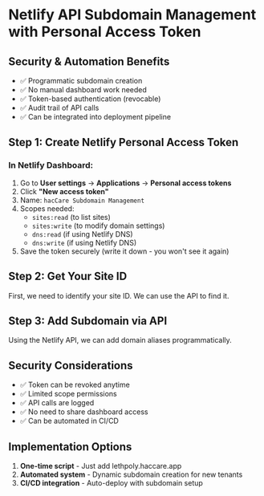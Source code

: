 # Netlify API Subdomain Management with Personal Access Token

## Security & Automation Benefits
- ✅ Programmatic subdomain creation
- ✅ No manual dashboard work needed
- ✅ Token-based authentication (revocable)
- ✅ Audit trail of API calls
- ✅ Can be integrated into deployment pipeline

## Step 1: Create Netlify Personal Access Token

### In Netlify Dashboard:
1. Go to **User settings** → **Applications** → **Personal access tokens**
2. Click **"New access token"**
3. Name: `hacCare Subdomain Management`
4. Scopes needed:
   - `sites:read` (to list sites)
   - `sites:write` (to modify domain settings)
   - `dns:read` (if using Netlify DNS)
   - `dns:write` (if using Netlify DNS)
5. Save the token securely (write it down - you won't see it again)

## Step 2: Get Your Site ID

First, we need to identify your site ID. We can use the API to find it.

## Step 3: Add Subdomain via API

Using the Netlify API, we can add domain aliases programmatically.

## Security Considerations
- ✅ Token can be revoked anytime
- ✅ Limited scope permissions
- ✅ API calls are logged
- ✅ No need to share dashboard access
- ✅ Can be automated in CI/CD

## Implementation Options
1. **One-time script** - Just add lethpoly.haccare.app
2. **Automated system** - Dynamic subdomain creation for new tenants
3. **CI/CD integration** - Auto-deploy with subdomain setup
